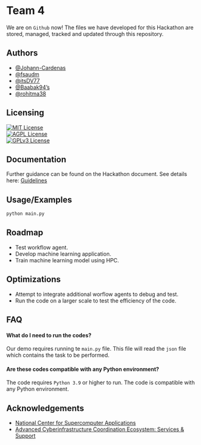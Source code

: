 
# Team 4

We are on `Github` now! The files we have developed for this Hackathon are stored, managed, tracked and updated through this repository.

## Authors

- [@Johann-Cardenas](https://www.github.com/Johann-Cardenas)
- [@fsaudm](https://www.github.com/fsaudm )
- [@itsDV77](https://www.github.com/itsDV7)
- [@Baabak94’s](https://www.github.com/Baabak94’s)
- [@rohitma38](https://www.github.com/rohitma38)

## Licensing

[![MIT License](https://img.shields.io/badge/License-Illinois-green.svg)](https://choosealicense.com/licenses/mit/) <br>
[![AGPL License](https://img.shields.io/badge/license-ICT-blue.svg)](http://www.gnu.org/licenses/agpl-3.0) <br>
[![GPLv3 License](https://img.shields.io/badge/License-Modeling%20v3-yellow.svg)](https://opensource.org/licenses/)

## Documentation

Further guidance can be found on the Hackathon document. See details here: [Guidelines](https://docs.google.com/document/d/1ShaXCru3eYs1rQwCA6rz6foSOhgqltSa9kRDAVZq1OQ/edit)


## Usage/Examples

```python
python main.py
```

## Roadmap

- Test workflow agent.
- Develop machine learning application.
- Train machine learning model using HPC.

## Optimizations

- Attempt to integrate additional worflow agents to debug and test.
- Run the code on a larger scale to test the efficiency of the code.


## FAQ

#### What do I need to run the codes?

Our demo requires running te `main.py` file. This file will read the `json` file which contains the task to be performed.

#### Are these codes compatible with any Python environment?

The code requires `Python 3.9` or higher to run. The code is compatible with any Python environment.

## Acknowledgements

 - [National Center for Supercomputer Applications](https://www.ncsa.illinois.edu/)
 - [Advanced Cyberinfrastructure Coordination Ecosystem: Services & Support](https://access-ci.org/)

